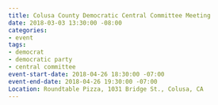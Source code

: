 ```yaml
---
title: Colusa County Democratic Central Committee Meeting
date: 2018-03-03 13:30:00 -08:00
categories:
- event
tags:
- democrat
- democratic party
- central committee
event-start-date: 2018-04-26 18:30:00 -07:00
event-end-date: 2018-04-26 19:30:00 -07:00
Location: Roundtable Pizza, 1031 Bridge St., Colusa, CA
---
```


